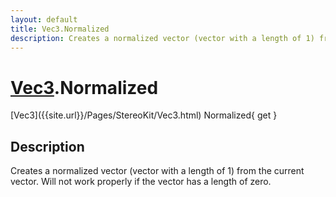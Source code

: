 ```yaml
---
layout: default
title: Vec3.Normalized
description: Creates a normalized vector (vector with a length of 1) from the current vector. Will not work properly if the vector has a length of zero.
---
```

# [Vec3]({{site.url}}/Pages/StereoKit/Vec3.html).Normalized

<div class='signature' markdown='1'>
[Vec3]({{site.url}}/Pages/StereoKit/Vec3.html) Normalized{ get }
</div>

## Description
Creates a normalized vector (vector with a length of 1)
from the current vector. Will not work properly if the vector has
a length of zero.

